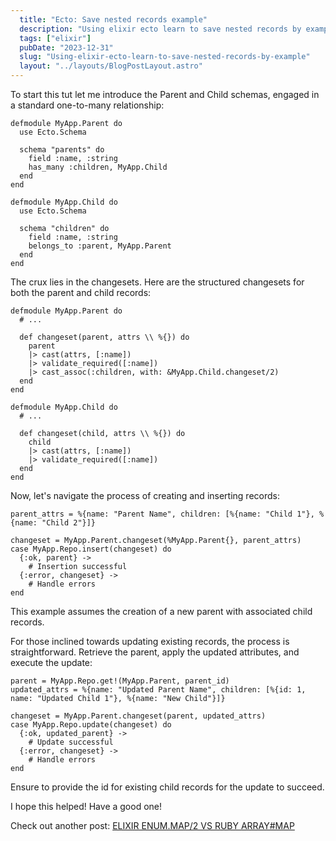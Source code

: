 ```yaml
---
  title: "Ecto: Save nested records example"
  description: "Using elixir ecto learn to save nested records by example"
  tags: ["elixir"]
  pubDate: "2023-12-31"
  slug: "Using-elixir-ecto-learn-to-save-nested-records-by-example"
  layout: "../layouts/BlogPostLayout.astro"
---
```



To start this tut let me introduce the Parent and Child schemas, engaged in a standard one-to-many relationship:

```
defmodule MyApp.Parent do
  use Ecto.Schema

  schema "parents" do
    field :name, :string
    has_many :children, MyApp.Child
  end
end

defmodule MyApp.Child do
  use Ecto.Schema

  schema "children" do
    field :name, :string
    belongs_to :parent, MyApp.Parent
  end
end
```

The crux lies in the changesets. Here are the structured changesets for both the parent and child records:

```
defmodule MyApp.Parent do
  # ...

  def changeset(parent, attrs \\ %{}) do
    parent
    |> cast(attrs, [:name])
    |> validate_required([:name])
    |> cast_assoc(:children, with: &MyApp.Child.changeset/2)
  end
end

defmodule MyApp.Child do
  # ...

  def changeset(child, attrs \\ %{}) do
    child
    |> cast(attrs, [:name])
    |> validate_required([:name])
  end
end
```

Now, let's navigate the process of creating and inserting records:

```
parent_attrs = %{name: "Parent Name", children: [%{name: "Child 1"}, %{name: "Child 2"}]}

changeset = MyApp.Parent.changeset(%MyApp.Parent{}, parent_attrs)
case MyApp.Repo.insert(changeset) do
  {:ok, parent} ->
    # Insertion successful
  {:error, changeset} ->
    # Handle errors
end
```

This example assumes the creation of a new parent with associated child records.

For those inclined towards updating existing records, the process is straightforward. Retrieve the parent, apply the updated attributes, and execute the update:

```
parent = MyApp.Repo.get!(MyApp.Parent, parent_id)
updated_attrs = %{name: "Updated Parent Name", children: [%{id: 1, name: "Updated Child 1"}, %{name: "New Child"}]}

changeset = MyApp.Parent.changeset(parent, updated_attrs)
case MyApp.Repo.update(changeset) do
  {:ok, updated_parent} ->
    # Update successful
  {:error, changeset} ->
    # Handle errors
end
```

Ensure to provide the id for existing child records for the update to succeed.

I hope this helped! Have a good one!

Check out another post:
[ELIXIR ENUM.MAP/2 VS RUBY ARRAY#MAP](https://tinytechtuts.com/elixir-enum-map-vs-ruby-array-map)
